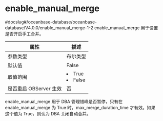 enable_manual_merge 
========================================
#docslug#/oceanbase-database/oceanbase-database/V4.0.0/enable_manual_merge-1-2
enable_manual_merge 用于设置是否开启手工合并。


|      **属性**      |                                                 **描述**                                                 |
|------------------|--------------------------------------------------------------------------------------------------------|
| 参数类型             | 布尔类型                                                                                                   |
| 默认值              | False                                                                                                  |
| 取值范围             | <li> True   <li> False    |
| 是否重启 OBServer 生效 | 否                                                                                                      |



enable_manual_merge 用于 DBA 管理错峰是否暂停，只有在 enable_manual_merge 为 True 时，max_merge_duration_time 才有效。如果这个值为 True，则认为 DBA 关闭自动合并。
